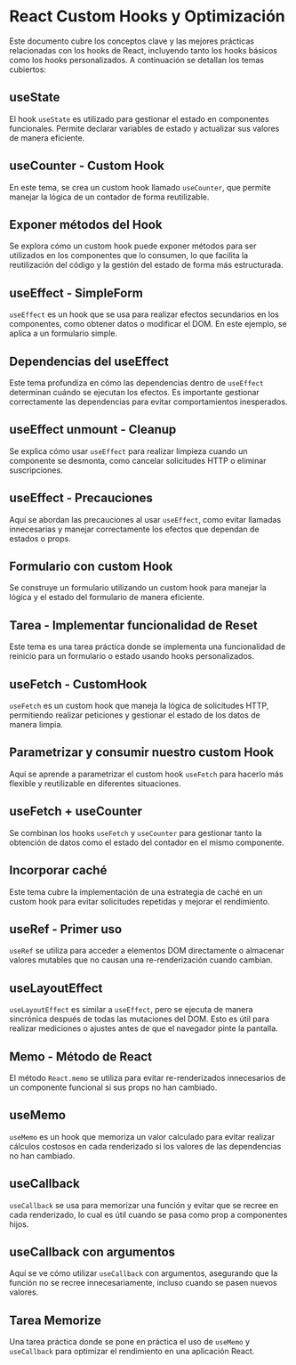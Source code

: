 # React Custom Hooks y Optimización

Este documento cubre los conceptos clave y las mejores prácticas relacionadas con los hooks de React, incluyendo tanto los hooks básicos como los hooks personalizados. A continuación se detallan los temas cubiertos:

## useState
El hook `useState` es utilizado para gestionar el estado en componentes funcionales. Permite declarar variables de estado y actualizar sus valores de manera eficiente.

## useCounter - Custom Hook
En este tema, se crea un custom hook llamado `useCounter`, que permite manejar la lógica de un contador de forma reutilizable.

## Exponer métodos del Hook
Se explora cómo un custom hook puede exponer métodos para ser utilizados en los componentes que lo consumen, lo que facilita la reutilización del código y la gestión del estado de forma más estructurada.

## useEffect - SimpleForm
`useEffect` es un hook que se usa para realizar efectos secundarios en los componentes, como obtener datos o modificar el DOM. En este ejemplo, se aplica a un formulario simple.

## Dependencias del useEffect
Este tema profundiza en cómo las dependencias dentro de `useEffect` determinan cuándo se ejecutan los efectos. Es importante gestionar correctamente las dependencias para evitar comportamientos inesperados.

## useEffect unmount - Cleanup
Se explica cómo usar `useEffect` para realizar limpieza cuando un componente se desmonta, como cancelar solicitudes HTTP o eliminar suscripciones.

## useEffect - Precauciones
Aquí se abordan las precauciones al usar `useEffect`, como evitar llamadas innecesarias y manejar correctamente los efectos que dependan de estados o props.

## Formulario con custom Hook
Se construye un formulario utilizando un custom hook para manejar la lógica y el estado del formulario de manera eficiente.

## Tarea - Implementar funcionalidad de Reset
Este tema es una tarea práctica donde se implementa una funcionalidad de reinicio para un formulario o estado usando hooks personalizados.

## useFetch - CustomHook
`useFetch` es un custom hook que maneja la lógica de solicitudes HTTP, permitiendo realizar peticiones y gestionar el estado de los datos de manera limpia.

## Parametrizar y consumir nuestro custom Hook
Aquí se aprende a parametrizar el custom hook `useFetch` para hacerlo más flexible y reutilizable en diferentes situaciones.

## useFetch + useCounter
Se combinan los hooks `useFetch` y `useCounter` para gestionar tanto la obtención de datos como el estado del contador en el mismo componente.

## Incorporar caché
Este tema cubre la implementación de una estrategia de caché en un custom hook para evitar solicitudes repetidas y mejorar el rendimiento.

## useRef - Primer uso
`useRef` se utiliza para acceder a elementos DOM directamente o almacenar valores mutables que no causan una re-renderización cuando cambian.

## useLayoutEffect
`useLayoutEffect` es similar a `useEffect`, pero se ejecuta de manera sincrónica después de todas las mutaciones del DOM. Esto es útil para realizar mediciones o ajustes antes de que el navegador pinte la pantalla.

## Memo - Método de React
El método `React.memo` se utiliza para evitar re-renderizados innecesarios de un componente funcional si sus props no han cambiado.

## useMemo
`useMemo` es un hook que memoriza un valor calculado para evitar realizar cálculos costosos en cada renderizado si los valores de las dependencias no han cambiado.

## useCallback
`useCallback` se usa para memorizar una función y evitar que se recree en cada renderizado, lo cual es útil cuando se pasa como prop a componentes hijos.

## useCallback con argumentos
Aquí se ve cómo utilizar `useCallback` con argumentos, asegurando que la función no se recree innecesariamente, incluso cuando se pasen nuevos valores.

## Tarea Memorize
Una tarea práctica donde se pone en práctica el uso de `useMemo` y `useCallback` para optimizar el rendimiento en una aplicación React.